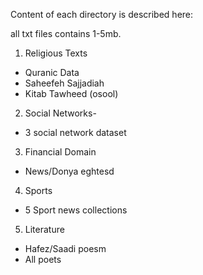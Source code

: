 
Content of each directory is described here:

all txt files contains 1-5mb.

1) Religious Texts
- Quranic Data
- Saheefeh Sajjadiah
- Kitab Tawheed (osool)

2) Social Networks-
- 3 social network dataset

3) Financial Domain
- News/Donya eghtesd

4) Sports
- 5 Sport news collections

5) Literature
- Hafez/Saadi poesm
- All poets
